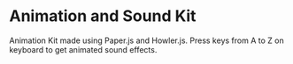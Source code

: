 # Animation and Sound Kit
Animation Kit made using Paper.js and Howler.js. Press keys from A to Z on keyboard to get animated sound effects.
